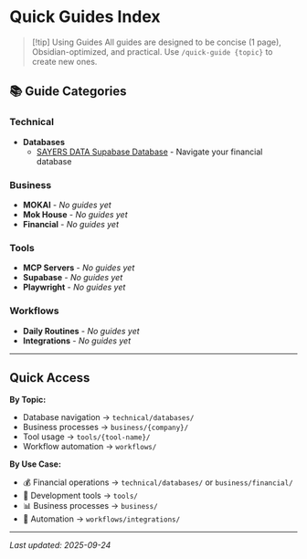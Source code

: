 # Quick Guides Index

> [!tip] Using Guides
> All guides are designed to be concise (1 page), Obsidian-optimized, and practical. Use `/quick-guide {topic}` to create new ones.

## 📚 Guide Categories

### Technical
- **Databases**
  - [SAYERS DATA Supabase Database](technical/databases/sayers-data-database-guide.md) - Navigate your financial database

### Business
- **MOKAI** - *No guides yet*
- **Mok House** - *No guides yet*
- **Financial** - *No guides yet*

### Tools
- **MCP Servers** - *No guides yet*
- **Supabase** - *No guides yet*
- **Playwright** - *No guides yet*

### Workflows
- **Daily Routines** - *No guides yet*
- **Integrations** - *No guides yet*

---

## Quick Access

**By Topic:**
- Database navigation → `technical/databases/`
- Business processes → `business/{company}/`
- Tool usage → `tools/{tool-name}/`
- Workflow automation → `workflows/`

**By Use Case:**
- 💰 Financial operations → `technical/databases/` or `business/financial/`
- 🔧 Development tools → `tools/`
- 📊 Business processes → `business/`
- 🔄 Automation → `workflows/integrations/`

---

*Last updated: 2025-09-24*
